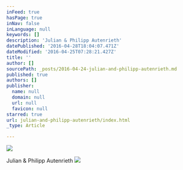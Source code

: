 ```yaml
---
inFeed: true
hasPage: true
inNav: false
inLanguage: null
keywords: []
description: 'Julian & Philipp Autenrieth'
datePublished: '2016-04-28T18:04:07.471Z'
dateModified: '2016-04-25T07:28:21.427Z'
title: ''
author: []
sourcePath: _posts/2016-04-24-julian-and-philipp-autenrieth.md
published: true
authors: []
publisher:
  name: null
  domain: null
  url: null
  favicon: null
starred: true
url: julian-and-philipp-autenrieth/index.html
_type: Article

---
```

![](https://the-grid-user-content.s3-us-west-2.amazonaws.com/71e90c0f-97b6-41f4-8ed2-72e20716b786.jpg)

Julian & Philipp Autenrieth
![](https://the-grid-user-content.s3-us-west-2.amazonaws.com/d90f4aa3-891c-4c8c-9923-0d45c9aee7ff.jpg)
